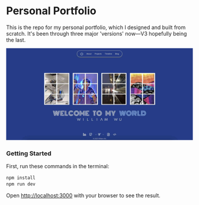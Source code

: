 # Personal Portfolio

This is the repo for my personal portfolio, which I designed and built from scratch. It's been through three major 'versions' now—V3 hopefully being the last.

![Preview](https://raw.githubusercontent.com/williamwu277/personalwebsite/main/src/assets/portfoliopicture.jpg)

### Getting Started

First, run these commands in the terminal:

```bash
npm install
npm run dev
```

Open [http://localhost:3000](http://localhost:3000) with your browser to see the result.